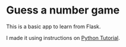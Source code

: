 # Guess a number game

This is a basic app to learn from Flask.  

I made it using instructions on [Python Tutorial](https://pythonspot.com/en/flask-web-forms/).
